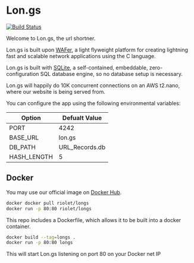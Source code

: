 # Lon.gs

[![Build Status](https://drone.io/github.com/riolet/longs/status.png)](https://drone.io/github.com/riolet/longs/latest)

Welcome to Lon.gs, the url shortner.

Lon.gs is built upon [WAFer](https://github.com/riolet/WAFer), a light flyweight platform for creating lightning fast and scalable network applications using the C language.

Lon.gs is built with [SQLite](https://www.sqlite.org/), a self-contained, embeddable, zero-configuration SQL database engine, so no database setup is necessary.

Lon.gs will happily do 10K concurrent connections on an AWS t2.nano, where our website is being served from.

You can configure the app using the following environmental variables:

| Option | Defualt Value |
|--------|---------|
| PORT   | 4242    |
| BASE_URL   | lon.gs    |
| DB_PATH   | URL_Records.db    |
| HASH_LENGTH   | 5    |



## Docker

You may use our official image on [Docker Hub](https://hub.docker.com/r/riolet/longs/).

```bash
docker docker pull riolet/longs
docker run -p 80:80 riolet/longs
```


This repo includes a Dockerfile, which allows it to be built into a docker container.

```bash
docker build --tag=longs .
docker run -p 80:80 longs
```

This will start Lon.gs listening on port 80 on your Docker net IP
